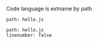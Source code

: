 Code language is extname by path

```preview
path: hello.js
```

```preview
path: hello.js
linenumber: false
```
